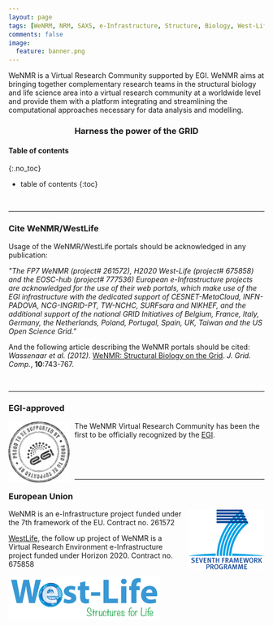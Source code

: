 ```yaml
---
layout: page
tags: [WeNRM, NRM, SAXS, e-Infrastructure, Structure, Biology, West-Life, EU, EGI, 7framework, Grid]
comments: false
image:
  feature: banner.png
---
```


WeNMR  is a Virtual Research Community supported by EGI. WeNMR aims at bringing together complementary research teams in the structural biology and life science area into a virtual research community at a worldwide level and provide them with a platform integrating and streamlining the computational approaches necessary for data analysis and modelling.

<div style="text-align:center; width:100%;">
  <h3>Harness the power of the GRID</h3>
</div>

#### Table of contents
{:.no_toc}
* table of contents
{:toc}

<br>
<HR>

### Cite WeNMR/WestLife

Usage of the WeNMR/WestLife portals should be acknowledged in any publication:

*"The FP7 WeNMR (project# 261572), H2020 West-Life (project# 675858) and the EOSC-hub (project# 777536) European e-Infrastructure projects are acknowledged for the use of their web portals, which make use of the EGI infrastructure with the dedicated support of CESNET-MetaCloud, INFN-PADOVA, NCG-INGRID-PT, TW-NCHC, SURFsara and NIKHEF, and the additional support of the national GRID Initiatives of Belgium, France, Italy, Germany, the Netherlands, Poland, Portugal, Spain, UK, Taiwan and the US Open Science Grid."*

And the following article describing the WeNMR portals should be cited:
<br>
*Wassenaar et al. (2012)*. <a href="http://link.springer.com/article/10.1007%2Fs10723-012-9246-z" target="_blank">WeNMR: Structural Biology on the Grid</a>. *J. Grid. Comp.*, **10**:743-767.

<br>
<HR>


### EGI-approved

<div style="width:120px; height:120px; float:left; padding-right: 10px; padding-bottom:15px;">
  <img src="/images/egi-stamp.png" alt="EGI approved" title="EGI approved"/>
</div>
The WeNMR Virtual Research Community has been the first to be officially recognized by the <a href="http://www.egi.eu/" target="_blank">EGI</a>.

<br><br><br>
<HR>


### European Union

<div style="float:right; padding-left: 10px; padding-bottom: 10px;">
  <img src="/images/7thframework-small.png" alt="7thframework logo" title="7thframework logo" />
</div>
WeNMR is an e-Infrastructure project funded under the 7th framework of the EU. Contract no. 261572

<a href="http://www.west-life.eu/" target="_blank">WestLife</a>, the follow up project of WeNMR is a Virtual Research Environment e-Infrastructure project funded under Horizon 2020. Contract no. 675858

<img src="/images/West-Life_logo.png" alt="West-Life logo" title="West-Life logo" />
